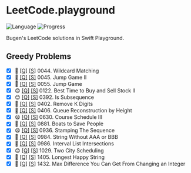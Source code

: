 # LeetCode.playground
![Language](https://img.shields.io/badge/Language-Swift%205.2-orange.svg)
![Progress](https://img.shields.io/badge/Count-15-orange.svg)

Bugen's LeetCode solutions in Swift Playground.
## Greedy Problems
- [X] 🔞 [[Q]](https://leetcode.com/problems/wildcard-matching/) [[S]](.././LeetCode.playground/Pages/44-Wildcard%20Matching.xcplaygroundpage/Contents.swift) 0044. Wildcard Matching 
- [X] 🔞 [[Q]](https://leetcode.com/problems/jump-game-ii/) [[S]](.././LeetCode.playground/Pages/45-Jump%20Game%20II.xcplaygroundpage/Contents.swift) 0045. Jump Game II 
- [X] 🤨 [[Q]](https://leetcode.com/problems/jump-game/) [[S]](.././LeetCode.playground/Pages/55-Jump%20Game.xcplaygroundpage/Contents.swift) 0055. Jump Game 
- [X] 😊 [[Q]](https://leetcode.com/problems/best-time-to-buy-and-sell-stock-ii/) [[S]](.././LeetCode.playground/Pages/122-Best%20Time%20to%20Buy%20and%20Sell%20Stock%20II.xcplaygroundpage/Contents.swift) 0122. Best Time to Buy and Sell Stock II 
- [X] 😊 [[Q]](https://leetcode.com/problems/is-subsequence/) [[S]](.././LeetCode.playground/Pages/392.%20Is%20Subsequence.xcplaygroundpage/Contents.swift) 0392. Is Subsequence 
- [X] 🤨 [[Q]](https://leetcode.com/problems/remove-k-digits/) [[S]](.././LeetCode.playground/Pages/402-Remove%20K%20Digits.xcplaygroundpage/Contents.swift) 0402. Remove K Digits 
- [X] 🔞 [[Q]](https://leetcode.com/problems/queue-reconstruction-by-height/) [[S]](.././LeetCode.playground/Pages/406-Queue%20Reconstruction%20by%20Height.xcplaygroundpage/Contents.swift) 0406. Queue Reconstruction by Height 
- [X] 😫 [[Q]](https://leetcode.com/problems/course-schedule-iii/) [[S]](.././LeetCode.playground/Pages/630.%20Course%20Schedule%20III.xcplaygroundpage/Contents.swift) 0630. Course Schedule III 
- [X] 🤨 [[Q]](https://leetcode.com/problems/boats-to-save-people/) [[S]](.././LeetCode.playground/Pages/881-Boats%20to%20Save%20People.xcplaygroundpage/Contents.swift) 0881. Boats to Save People 
- [X] 😫 [[Q]](https://leetcode.com/problems/stamping-the-sequence/) [[S]](.././LeetCode.playground/Pages/936-Stamping%20The%20Sequence.xcplaygroundpage/Contents.swift) 0936. Stamping The Sequence 
- [X] 🤨 [[Q]](https://leetcode.com/problems/string-without-aaa-or-bbb/) [[S]](.././LeetCode.playground/Pages/984-String%20Without%20AAA%20or%20BBB.xcplaygroundpage/Contents.swift) 0984. String Without AAA or BBB 
- [X] 🤨 [[Q]](https://leetcode.com/problems/interval-list-intersections/) [[S]](.././LeetCode.playground/Pages/986-Interval%20List%20Intersections.xcplaygroundpage/Contents.swift) 0986. Interval List Intersections 
- [X] 😊 [[Q]](https://leetcode.com/problems/two-city-scheduling/) [[S]](.././LeetCode.playground/Pages/1029-Two%20City%20Scheduling.xcplaygroundpage/Contents.swift) 1029. Two City Scheduling 
- [X] 🤨 [[Q]](https://leetcode.com/problems/longest-happy-string/) [[S]](.././LeetCode.playground/Pages/1405-Longest%20Happy%20String.xcplaygroundpage/Contents.swift) 1405. Longest Happy String 
- [X] 🤨 [[Q]](https://leetcode.com/problems/max-difference-you-can-get-from-changing-an-integer/) [[S]](.././LeetCode.playground/Pages/1432.%20Max%20Difference%20You%20Can%20Get%20From%20Changing%20an%20Integer.xcplaygroundpage/Contents.swift) 1432. Max Difference You Can Get From Changing an Integer 
